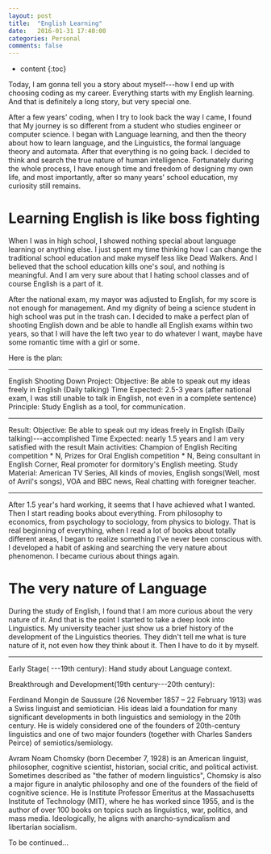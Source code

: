 ```yaml
---
layout: post
title:  "English Learning"
date:   2016-01-31 17:40:00
categories: Personal
comments: false
---
```

* content
{:toc}

Today, I am gonna tell you a story about myself---how I end up with choosing coding as my career. Everything starts with my English learning. And that is definitely a long story, but very special one.

 <!--more-->

After a few years' coding, when I try to look back the way I came, I found that My journey is so different from a student who studies engineer or computer science. I began with Language learning, and then the theory about how to learn language, and the Linguistics, the formal language theory and automata. After that everything is no going back. I decided to think and search the true nature of human intelligence. Fortunately during the whole process, I have enough time and freedom of designing my own life, and most importantly, after so many years' school education, my curiosity still remains.

# Learning English is like boss fighting

When I was in high school, I showed nothing special about language learning or anything else. I just spent my time thinking how I can change the traditional school education and make myself less like Dead Walkers. And I believed that the school education kills one's soul, and nothing is meaningful. And I am very sure about that I hating school classes and of course English is a part of it.

After the national exam, my mayor was adjusted to English, for my score is not enough for management. And my dignity of being a science student in high school was put in the trash can. I decided to make a perfect plan of shooting English down and be able to handle all English exams within two years, so that I will have the left two year to do whatever I want, maybe have some romantic time with a girl or some.

Here is the plan:

-----
English Shooting Down Project:
Objective: Be able to speak out my ideas freely in English (Daily talking)
Time Expected: 2.5-3 years (after national exam, I was still unable to talk in English, not even in a complete sentence)
Principle: Study English as a tool, for communication.

-----
Result:
Objective: Be able to speak out my ideas freely in English (Daily talking)---accomplished
Time Expected: nearly 1.5 years and I am very satisfied with the result
Main activities:
Champion of English Reciting competition * N, Prizes for Oral English competition * N, Being consultant in English Corner,
Real promoter for dormitory's English meeting.
Study Material:
American TV Series, All kinds of movies, English songs(Well, most of Avril's songs), VOA and BBC news, Real chatting with foreigner teacher.

-----

After 1.5 year's hard working, it seems that I have achieved what I wanted. Then I start reading books about everything. From philosophy to economics, from psychology to sociology, from physics to biology. That is real beginning of everything, when I read a lot of books about totally different areas, I began to realize something I've never been conscious with. I developed a habit of asking and searching the very nature about  phenomenon. I became curious about things again.

# The very nature of Language
During the study of English, I found that I am more curious about the very nature of it. And that is the point I started to take a deep look into Linguistics. My university teacher just show us a brief history of the development of the Linguistics theories. They didn't tell me what is ture nature of it, not even how they think about it. Then I have to do it by myself.

-----
Early Stage( ---19th century):
Hand study about Language context.

Breakthrough and Development(19th century---20th century):

Ferdinand Mongin de Saussure (26 November 1857 – 22 February 1913) was a Swiss linguist and semiotician. His ideas laid a foundation for many significant developments in both linguistics and semiology in the 20th century. He is widely considered one of the founders of 20th-century linguistics and one of two major founders (together with Charles Sanders Peirce) of semiotics/semiology.

Avram Noam Chomsky (born December 7, 1928) is an American linguist, philosopher, cognitive scientist, historian, social critic, and political activist. Sometimes described as "the father of modern linguistics", Chomsky is also a major figure in analytic philosophy and one of the founders of the field of cognitive science. He is Institute Professor Emeritus at the Massachusetts Institute of Technology (MIT), where he has worked since 1955, and is the author of over 100 books on topics such as linguistics, war, politics, and mass media. Ideologically, he aligns with anarcho-syndicalism and libertarian socialism.

To be continued...

